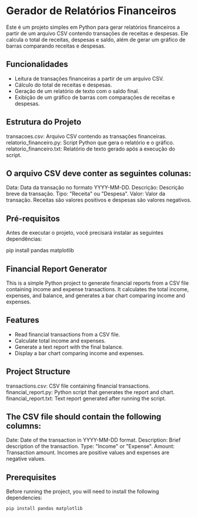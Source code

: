 # Gerador de Relatórios Financeiros

Este é um projeto simples em Python para gerar relatórios financeiros a partir de um arquivo CSV contendo transações de receitas e despesas. Ele calcula o total de receitas, despesas e saldo, além de gerar um gráfico de barras comparando receitas e despesas.

## Funcionalidades

- Leitura de transações financeiras a partir de um arquivo CSV.
- Cálculo do total de receitas e despesas.
- Geração de um relatório de texto com o saldo final.
- Exibição de um gráfico de barras com comparações de receitas e despesas.

##  Estrutura do Projeto
transacoes.csv: Arquivo CSV contendo as transações financeiras.
relatorio_financeiro.py: Script Python que gera o relatório e o gráfico.
relatorio_financeiro.txt: Relatório de texto gerado após a execução do script.

## O arquivo CSV deve conter as seguintes colunas:

Data: Data da transação no formato YYYY-MM-DD.
Descrição: Descrição breve da transação.
Tipo: "Receita" ou "Despesa".
Valor: Valor da transação. Receitas são valores positivos e despesas são valores negativos.

## Pré-requisitos

Antes de executar o projeto, você precisará instalar as seguintes dependências:


pip install pandas matplotlib

## Financial Report Generator

This is a simple Python project to generate financial reports from a CSV file containing income and expense transactions. It calculates the total income, expenses, and balance, and generates a bar chart comparing income and expenses.

## Features

- Read financial transactions from a CSV file.
- Calculate total income and expenses.
- Generate a text report with the final balance.
- Display a bar chart comparing income and expenses.
  
## Project Structure
transactions.csv: CSV file containing financial transactions.
financial_report.py: Python script that generates the report and chart.
financial_report.txt: Text report generated after running the script.

## The CSV file should contain the following columns:

Date: Date of the transaction in YYYY-MM-DD format.
Description: Brief description of the transaction.
Type: "Income" or "Expense".
Amount: Transaction amount. Incomes are positive values and expenses are negative values.

## Prerequisites

Before running the project, you will need to install the following dependencies:

```bash
pip install pandas matplotlib
